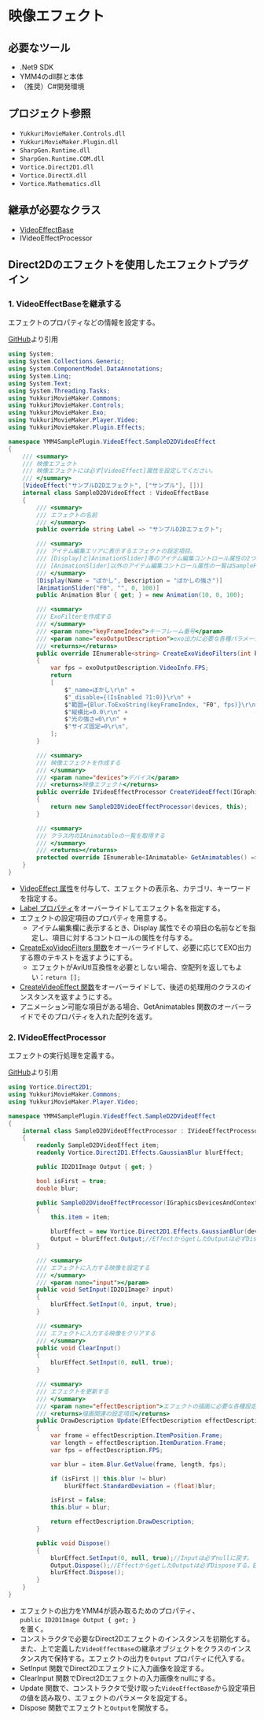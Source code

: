 # 映像エフェクト

## 必要なツール

- .Net9 SDK
- YMM4のdll群と本体
- （推奨）C#開発環境

## プロジェクト参照

- `YukkuriMovieMaker.Controls.dll`
- `YukkuriMovieMaker.Plugin.dll`
- `SharpGen.Runtime.dll`
- `SharpGen.Runtime.COM.dll`
- `Vortice.Direct2D1.dll`
- `Vortice.DirectX.dll`
- `Vortice.Mathematics.dll`

## 継承が必要なクラス

- [VideoEffectBase](/reference/yukkuri-movie-maker/plugin/effects/video-effect-base/)
- IVideoEffectProcessor

## Direct2Dのエフェクトを使用したエフェクトプラグイン

### 1. VideoEffectBaseを継承する

エフェクトのプロパティなどの情報を設定する。

[GitHub](https://github.com/manju-summoner/YukkuriMovieMaker4PluginSamples/blob/master/YMM4SamplePlugin/VideoEffect/SampleD2DVideoEffect/SampleD2DVideoEffect.cs)より引用
```cs
using System;
using System.Collections.Generic;
using System.ComponentModel.DataAnnotations;
using System.Linq;
using System.Text;
using System.Threading.Tasks;
using YukkuriMovieMaker.Commons;
using YukkuriMovieMaker.Controls;
using YukkuriMovieMaker.Exo;
using YukkuriMovieMaker.Player.Video;
using YukkuriMovieMaker.Plugin.Effects;

namespace YMM4SamplePlugin.VideoEffect.SampleD2DVideoEffect
{
    /// <summary>
    /// 映像エフェクト
    /// 映像エフェクトには必ず[VideoEffect]属性を設定してください。
    /// </summary>
    [VideoEffect("サンプルD2Dエフェクト", ["サンプル"], [])]
    internal class SampleD2DVideoEffect : VideoEffectBase
    {
        /// <summary>
        /// エフェクトの名前
        /// </summary>
        public override string Label => "サンプルD2Dエフェクト";

        /// <summary>
        /// アイテム編集エリアに表示するエフェクトの設定項目。
        /// [Display]と[AnimationSlider]等のアイテム編集コントロール属性の2つを設定する必要があります。
        /// [AnimationSlider]以外のアイテム編集コントロール属性の一覧はSamplePropertyEditorsプロジェクトを参照してください。
        /// </summary>
        [Display(Name = "ぼかし", Description = "ぼかしの強さ")]
        [AnimationSlider("F0", "", 0, 100)]
        public Animation Blur { get; } = new Animation(10, 0, 100);

        /// <summary>
        /// ExoFilterを作成する
        /// </summary>
        /// <param name="keyFrameIndex">キーフレーム番号</param>
        /// <param name="exoOutputDescription">exo出力に必要な各種パラメーター</param>
        /// <returns></returns>
        public override IEnumerable<string> CreateExoVideoFilters(int keyFrameIndex, ExoOutputDescription exoOutputDescription)
        {
            var fps = exoOutputDescription.VideoInfo.FPS;
            return
            [
                $"_name=ぼかし\r\n" +
                $"_disable={(IsEnabled ?1:0)}\r\n" +
                $"範囲={Blur.ToExoString(keyFrameIndex, "F0", fps)}\r\n" +
                $"縦横比=0.0\r\n" +
                $"光の強さ=0\r\n" +
                $"サイズ固定=0\r\n",
            ];
        }

        /// <summary>
        /// 映像エフェクトを作成する
        /// </summary>
        /// <param name="devices">デバイス</param>
        /// <returns>映像エフェクト</returns>
        public override IVideoEffectProcessor CreateVideoEffect(IGraphicsDevicesAndContext devices)
        {
            return new SampleD2DVideoEffectProcessor(devices, this);
        }

        /// <summary>
        /// クラス内のIAnimatableの一覧を取得する
        /// </summary>
        /// <returns></returns>
        protected override IEnumerable<IAnimatable> GetAnimatables() => [Blur];
    }
}
```

- [VideoEffect 属性](/reference/yukkuri-movie-maker/plugin/effects/video-effect-attribute/)を付与して、エフェクトの表示名、カテゴリ、キーワードを指定する。
- [Label プロパティ](/reference/yukkuri-movie-maker/plugin/effects/video-effect-base/property/label/)をオーバーライドしてエフェクト名を指定する。
- エフェクトの設定項目のプロパティを用意する。
    - アイテム編集欄に表示するとき、Display 属性でその項目の名前などを指定し、項目に対するコントロールの属性を付与する。
- [CreateExoVideoFilters 関数](/reference/yukkuri-movie-maker/plugin/effects/video-effect-base/method/create-exo-video-filters/)をオーバーライドして、必要に応じてEXO出力する際のテキストを返すようにする。
    - エフェクトがAviUtl互換性を必要としない場合、空配列を返してもよい：`return [];`
- [CreateVideoEffect 関数](/reference/yukkuri-movie-maker/plugin/effects/video-effect-base/method/create-video-effect/)をオーバーライドして、後述の処理用のクラスのインスタンスを返すようにする。
- アニメーション可能な項目がある場合、GetAnimatables 関数のオーバーライドでそのプロパティを入れた配列を返す。

### 2. IVideoEffectProcessor

エフェクトの実行処理を定義する。

[GitHub](https://github.com/manju-summoner/YukkuriMovieMaker4PluginSamples/blob/master/YMM4SamplePlugin/VideoEffect/SampleD2DVideoEffect/SampleD2DVideoEffectProcessor.cs)より引用
```cs
using Vortice.Direct2D1;
using YukkuriMovieMaker.Commons;
using YukkuriMovieMaker.Player.Video;

namespace YMM4SamplePlugin.VideoEffect.SampleD2DVideoEffect
{
    internal class SampleD2DVideoEffectProcessor : IVideoEffectProcessor
    {
        readonly SampleD2DVideoEffect item;
        readonly Vortice.Direct2D1.Effects.GaussianBlur blurEffect;

        public ID2D1Image Output { get; }

        bool isFirst = true;
        double blur;

        public SampleD2DVideoEffectProcessor(IGraphicsDevicesAndContext devices, SampleD2DVideoEffect item)
        {
            this.item = item;

            blurEffect = new Vortice.Direct2D1.Effects.GaussianBlur(devices.DeviceContext);
            Output = blurEffect.Output;//EffectからgetしたOutputは必ずDisposeする。Effect側ではDisposeされない。
        }

        /// <summary>
        /// エフェクトに入力する映像を設定する
        /// </summary>
        /// <param name="input"></param>
        public void SetInput(ID2D1Image? input)
        {
            blurEffect.SetInput(0, input, true);
        }

        /// <summary>
        /// エフェクトに入力する映像をクリアする
        /// </summary>
        public void ClearInput()
        {
            blurEffect.SetInput(0, null, true);
        }

        /// <summary>
        /// エフェクトを更新する
        /// </summary>
        /// <param name="effectDescription">エフェクトの描画に必要な各種設定項目</param>
        /// <returns>描画関連の設定項目</returns>
        public DrawDescription Update(EffectDescription effectDescription)
        {
            var frame = effectDescription.ItemPosition.Frame;
            var length = effectDescription.ItemDuration.Frame;
            var fps = effectDescription.FPS;

            var blur = item.Blur.GetValue(frame, length, fps);

            if (isFirst || this.blur != blur)
                blurEffect.StandardDeviation = (float)blur;

            isFirst = false;
            this.blur = blur;

            return effectDescription.DrawDescription;
        }

        public void Dispose()
        {
            blurEffect.SetInput(0, null, true);//Inputは必ずnullに戻す。
            Output.Dispose();//EffectからgetしたOutputは必ずDisposeする。Effect側ではDisposeされない。
            blurEffect.Dispose();
        }
    }
}
```
- エフェクトの出力をYMM4が読み取るためのプロパティ、<br/>`public ID2D1Image Output { get; }`<br/>を置く。
- コンストラクタで必要なDirect2Dエフェクトのインスタンスを初期化する。また、上で定義した`VideoEffectBase`の継承オブジェクトをクラスのインスタンス内で保持する。エフェクトの出力を`Output` プロパティに代入する。
- SetInput 関数でDirect2Dエフェクトに入力画像を設定する。
- ClearInput 関数でDirect2Dエフェクトの入力画像をnullにする。
- Update 関数で、コンストラクタで受け取った`VideoEffectBase`から設定項目の値を読み取り、エフェクトのパラメータを設定する。
- Dispose 関数でエフェクトと`Output`を開放する。
